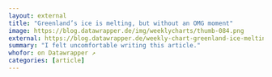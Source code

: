 ```yaml
---
layout: external
title: "Greenland’s ice is melting, but without an OMG moment"
image: https://blog.datawrapper.de/img/weeklycharts/thumb-084.png
external: https://blog.datawrapper.de/weekly-chart-greenland-ice-melting-global-warming-2019/
summary: "I felt uncomfortable writing this article."
whofor: on Datawrapper ↗
categories: [article]
---
```

